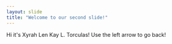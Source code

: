 ```yaml
---
layout: slide
title: "Welcome to our second slide!"
---
```

Hi it's Xyrah Len Kay L. Torculas!
Use the left arrow to go back!

